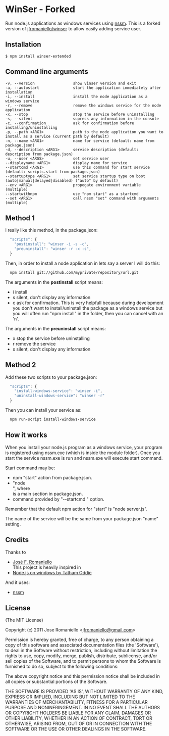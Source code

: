 # WinSer - Forked

  Run node.js applications as windows services using [nssm](http://nssm.cc). 
  This is a forked version of [jfromaniello/winser](https://github.com/jfromaniello/winser) to allow easily adding service user.

## Installation

    $ npm install winser-extended

## Command line arguments

    -v, --version                 show vinser version and exit
    -a, --autostart               start the application immediately after installation
    -i, --install                 install the node application as a windows service
    -r, --remove                  remove the windows service for the node application
    -x, --stop                    stop the service before uninstalling
    -s, --silent                  supress any information in the console
    -c, --confirmation            ask for confirmation before installing/uninstalling
    -p, --path <ARG1>             path to the node application you want to install as a service (current path by default)
    -n, --name <ARG1>             name for service (default: name from package.json)
    -d, --description <ARG1>      service description (default: description from package.json)
    -u, --user <ARGS>             set service user
    --displayname <ARG1>          display name for service
    --startcmd <ARG1>             use this command for start service (default: scripts.start from package.json)
    --startuptype <ARG1>          set service startup type on boot (auto|manual|delayed|disabled) ("auto" by default)
    --env <ARG1>                  propogate environment variable (multiple)
    --startwithnpm                use "npm start" as a startcmd
    --set <ARG1>                  call nssm "set" command with arguments (multiple)

## Method 1

I really like this method, in the package.json:

```js
  "scripts": {
    "postinstall": "winser -i -s -c",
    "preuninstall": "winser -r -x -s",
  }
```

Then, in order to install a node application in lets say a server I will do this:

```bash
  npm install git://github.com/myprivate/repository/url.git
```

The arguments in the **postinstall** script means:

-  i install
-  s silent, don't display any information
-  c ask for confirmation. This is very helpfull because during development you don't want to install/uninstall the package as a windows service but you will often run "npm install" in the folder, then you can cancel with an 'n'.

The arguments in the **preuninstall** script means:

-  x stop the service before uninstalling
-  r remove the service
-  s silent, don't display any information


## Method 2

Add these two scripts to your package.json:

```js
  "scripts": {
    "install-windows-service": "winser -i",
    "uninstall-windows-service": "winser -r"
  }
```

Then you can install your service as:

```bash
  npm run-script install-windows-service
```

## How it works

When you install your node.js program as a windows service, your program is registered using nssm.exe (which is inside the module folder). Once you start the service nssm.exe is run and nssm.exe will execute start command.

Start command may be:
 - npm "start" action from package.json.
 - "node <main>", where <main> is a main section in package.json.
 - command provided by "--startcmd <command>" option.

Remember that the default npm action for "start" is "node server.js".

The name of the service will be the same from your package.json "name" setting.

## Credits
Thanks to
 - [José F. Romaniello](https://github.com/jfromaniello) <br />
This project is heavily inspired in 
 - [Node.js on windows by Tatham Oddie](http://blog.tatham.oddie.com.au/2011/03/16/node-js-on-windows/)

And it uses:

 - [nssm](http://nssm.cc)

## License 

(The MIT License)

Copyright (c) 2011 Jose Romaniello &lt;jfromaniello@gmail.com&gt;

Permission is hereby granted, free of charge, to any person obtaining
a copy of this software and associated documentation files (the
'Software'), to deal in the Software without restriction, including
without limitation the rights to use, copy, modify, merge, publish,
distribute, sublicense, and/or sell copies of the Software, and to
permit persons to whom the Software is furnished to do so, subject to
the following conditions:

The above copyright notice and this permission notice shall be
included in all copies or substantial portions of the Software.

THE SOFTWARE IS PROVIDED 'AS IS', WITHOUT WARRANTY OF ANY KIND,
EXPRESS OR IMPLIED, INCLUDING BUT NOT LIMITED TO THE WARRANTIES OF
MERCHANTABILITY, FITNESS FOR A PARTICULAR PURPOSE AND NONINFRINGEMENT.
IN NO EVENT SHALL THE AUTHORS OR COPYRIGHT HOLDERS BE LIABLE FOR ANY
CLAIM, DAMAGES OR OTHER LIABILITY, WHETHER IN AN ACTION OF CONTRACT,
TORT OR OTHERWISE, ARISING FROM, OUT OF OR IN CONNECTION WITH THE
SOFTWARE OR THE USE OR OTHER DEALINGS IN THE SOFTWARE.